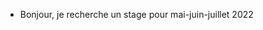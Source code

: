
<!---
Camilleguinouet/Camilleguinouet is a ✨ special ✨ repository because its `README.md` (this file) appears on your GitHub profile.
You can click the Preview link to take a look at your changes.
--->
- Bonjour, je recherche un stage pour mai-juin-juillet 2022 
